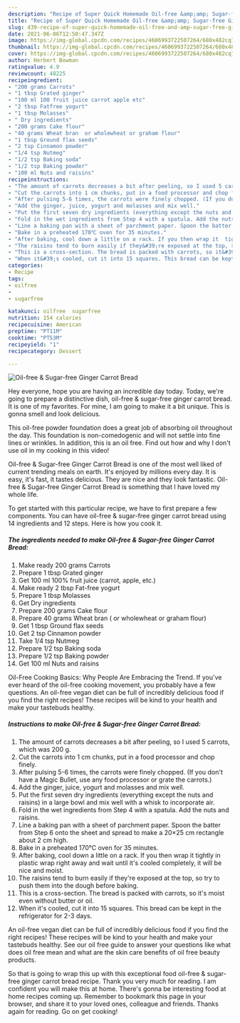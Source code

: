 ```yaml
---
description: "Recipe of Super Quick Homemade Oil-free &amp;amp; Sugar-free Ginger Carrot Bread"
title: "Recipe of Super Quick Homemade Oil-free &amp;amp; Sugar-free Ginger Carrot Bread"
slug: 439-recipe-of-super-quick-homemade-oil-free-and-amp-sugar-free-ginger-carrot-bread
date: 2021-06-06T12:50:47.347Z
image: https://img-global.cpcdn.com/recipes/4606993722507264/680x482cq70/oil-free-sugar-free-ginger-carrot-bread-recipe-main-photo.jpg
thumbnail: https://img-global.cpcdn.com/recipes/4606993722507264/680x482cq70/oil-free-sugar-free-ginger-carrot-bread-recipe-main-photo.jpg
cover: https://img-global.cpcdn.com/recipes/4606993722507264/680x482cq70/oil-free-sugar-free-ginger-carrot-bread-recipe-main-photo.jpg
author: Herbert Bowman
ratingvalue: 4.9
reviewcount: 48225
recipeingredient:
- "200 grams Carrots"
- "1 tbsp Grated ginger"
- "100 ml 100 fruit juice carrot apple etc"
- "2 tbsp Fatfree yogurt"
- "1 tbsp Molasses"
- " Dry ingredients"
- "200 grams Cake flour"
- "40 grams Wheat bran  or wholewheat or graham flour"
- "1 tbsp Ground flax seeds"
- "2 tsp Cinnamon powder"
- "1/4 tsp Nutmeg"
- "1/2 tsp Baking soda"
- "1/2 tsp Baking powder"
- "100 ml Nuts and raisins"
recipeinstructions:
- "The amount of carrots decreases a bit after peeling, so I used 5 carrots, which was 200 g."
- "Cut the carrots into 1 cm chunks, put in a food processor and chop finely."
- "After pulsing 5-6 times, the carrots were finely chopped. (If you don&#39;t have a Magic Bullet, use any food processor or grate the carrots.)"
- "Add the ginger, juice, yogurt and molasses and mix well."
- "Put the first seven dry ingredients (everything except the nuts and raisins) in a large bowl and mix well with a whisk to incorporate air."
- "Fold in the wet ingredients from Step 4 with a spatula. Add the nuts and raisins."
- "Line a baking pan with a sheet of parchment paper. Spoon the batter from Step 6 onto the sheet and spread to make a 20×25 cm rectangle about 2 cm high."
- "Bake in a preheated 170℃ oven for 35 minutes."
- "After baking, cool down a little on a rack. If you then wrap it  tightly in plastic wrap right away and wait until it&#39;s cooled completely, it will be nice and moist."
- "The raisins tend to burn easily if they&#39;re exposed at the top, so try to push them into the dough before baking."
- "This is a cross-section. The bread is packed with carrots, so it&#39;s moist even without butter or oil."
- "When it&#39;s cooled, cut it into 15 squares. This bread can be kept in the refrigerator for 2-3 days."
categories:
- Recipe
tags:
- oilfree
- 
- sugarfree

katakunci: oilfree  sugarfree 
nutrition: 154 calories
recipecuisine: American
preptime: "PT11M"
cooktime: "PT53M"
recipeyield: "1"
recipecategory: Dessert

---
```



![Oil-free &amp; Sugar-free Ginger Carrot Bread](https://img-global.cpcdn.com/recipes/4606993722507264/680x482cq70/oil-free-sugar-free-ginger-carrot-bread-recipe-main-photo.jpg)

Hey everyone, hope you are having an incredible day today. Today, we're going to prepare a distinctive dish, oil-free &amp; sugar-free ginger carrot bread. It is one of my favorites. For mine, I am going to make it a bit unique. This is gonna smell and look delicious.

This oil-free powder foundation does a great job of absorbing oil throughout the day. This foundation is non-comedogenic and will not settle into fine lines or wrinkles. In addition, this is an oil free. Find out how and why I don&#39;t use oil in my cooking in this video!

Oil-free &amp; Sugar-free Ginger Carrot Bread is one of the most well liked of current trending meals on earth. It's enjoyed by millions every day. It is easy, it's fast, it tastes delicious. They are nice and they look fantastic. Oil-free &amp; Sugar-free Ginger Carrot Bread is something that I have loved my whole life.


To get started with this particular recipe, we have to first prepare a few components. You can have oil-free &amp; sugar-free ginger carrot bread using 14 ingredients and 12 steps. Here is how you cook it.

<!--inarticleads1-->

##### The ingredients needed to make Oil-free &amp; Sugar-free Ginger Carrot Bread:

1. Make ready 200 grams Carrots
1. Prepare 1 tbsp Grated ginger
1. Get 100 ml 100% fruit juice (carrot, apple, etc.)
1. Make ready 2 tbsp Fat-free yogurt
1. Prepare 1 tbsp Molasses
1. Get  Dry ingredients
1. Prepare 200 grams Cake flour
1. Prepare 40 grams Wheat bran ( or wholewheat or graham flour)
1. Get 1 tbsp Ground flax seeds
1. Get 2 tsp Cinnamon powder
1. Take 1/4 tsp Nutmeg
1. Prepare 1/2 tsp Baking soda
1. Prepare 1/2 tsp Baking powder
1. Get 100 ml Nuts and raisins


Oil-Free Cooking Basics: Why People Are Embracing the Trend. If you&#39;ve ever heard of the oil-free cooking movement, you probably have a few questions. An oil-free vegan diet can be full of incredibly delicious food if you find the right recipes! These recipes will be kind to your health and make your tastebuds healthy. 

<!--inarticleads2-->

##### Instructions to make Oil-free &amp; Sugar-free Ginger Carrot Bread:

1. The amount of carrots decreases a bit after peeling, so I used 5 carrots, which was 200 g.
1. Cut the carrots into 1 cm chunks, put in a food processor and chop finely.
1. After pulsing 5-6 times, the carrots were finely chopped. (If you don&#39;t have a Magic Bullet, use any food processor or grate the carrots.)
1. Add the ginger, juice, yogurt and molasses and mix well.
1. Put the first seven dry ingredients (everything except the nuts and raisins) in a large bowl and mix well with a whisk to incorporate air.
1. Fold in the wet ingredients from Step 4 with a spatula. Add the nuts and raisins.
1. Line a baking pan with a sheet of parchment paper. Spoon the batter from Step 6 onto the sheet and spread to make a 20×25 cm rectangle about 2 cm high.
1. Bake in a preheated 170℃ oven for 35 minutes.
1. After baking, cool down a little on a rack. If you then wrap it  tightly in plastic wrap right away and wait until it&#39;s cooled completely, it will be nice and moist.
1. The raisins tend to burn easily if they&#39;re exposed at the top, so try to push them into the dough before baking.
1. This is a cross-section. The bread is packed with carrots, so it&#39;s moist even without butter or oil.
1. When it&#39;s cooled, cut it into 15 squares. This bread can be kept in the refrigerator for 2-3 days.


An oil-free vegan diet can be full of incredibly delicious food if you find the right recipes! These recipes will be kind to your health and make your tastebuds healthy. See our oil free guide to answer your questions like what does oil free mean and what are the skin care benefits of oil free beauty products. 

So that is going to wrap this up with this exceptional food oil-free &amp; sugar-free ginger carrot bread recipe. Thank you very much for reading. I am confident you will make this at home. There's gonna be interesting food at home recipes coming up. Remember to bookmark this page in your browser, and share it to your loved ones, colleague and friends. Thanks again for reading. Go on get cooking!

